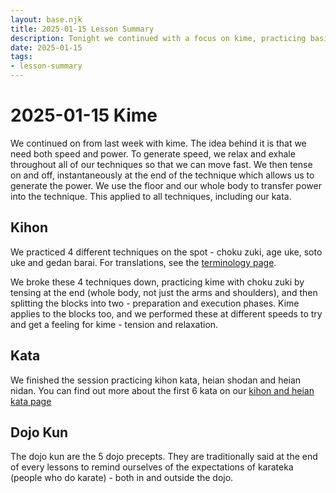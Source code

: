 ```yaml
---
layout: base.njk
title: 2025-01-15 Lesson Summary
description: Tonight we continued with a focus on kime, practicing basic blocks and punches, followed by the first 3 kata.
date: 2025-01-15
tags:
- lesson-summary
---
```

# 2025-01-15 Kime

We continued on from last week with kime. The idea behind it is that we need both speed and power. To generate speed, we relax and exhale throughout all of our techniques so that we can move fast. We then tense on and off, instantaneously at the end of the technique which allows us to generate the power. We use the floor and our whole body to transfer power into the technique. This applied to all techniques, including our kata.

## Kihon

We practiced 4 different techniques on the spot - choku zuki, age uke, soto uke and gedan barai. For translations, see the [terminology page](/terminology/).

We broke these 4 techniques down, practicing kime with choku zuki by tensing at the end (whole body, not just the arms and shoulders), and then splitting the blocks into two - preparation and execution phases. Kime applies to the blocks too, and we performed these at different speeds to try and get a feeling for kime - tension and relaxation.

## Kata
We finished the session practicing kihon kata, heian shodan and heian nidan. You can find out more about the first 6 kata on our [kihon and heian kata page](/kata/heian/)

## Dojo Kun
The dojo kun are the 5 dojo precepts. They are traditionally said at the end of every lessons to remind ourselves of the expectations of karateka (people who do karate) - both in and outside the dojo.

